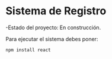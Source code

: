 <h1>Sistema de Registro</h1>
-Estado del proyecto: En construcción.

Para ejecutar el sistema debes poner:

````npm install react````
